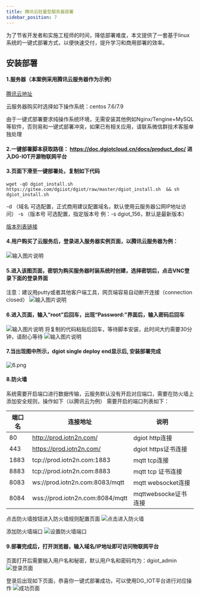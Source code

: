 ```yaml
---
title: 腾讯云轻量型服务器部署
sidebar_position: 7
---
```


为了节省开发者和实施工程师的时间，降低部署难度，本文提供了一套基于linux系统的一键式部署方式，以便快速交付，提升学习和商用部署的效率。
## 安装部署

#### 1.服务器（本案例采用腾讯云服务器作为示例）
[腾讯云地址](https://cloud.tencent.com/)

云服务器购买时选择如下操作系统：centos 7.6/7.9

由于一键式部署要求纯操作系统环境，无需安装其他例如Nginx/Tengine+MySQL等软件，否则易和一键式部署冲突，如果已有相关应用，请联系微信群技术客服单独处理

#### 2.一键部署脚本获取路径： https://doc.dgiotcloud.cn/docs/product_doc/ 进入DG-IOT开源物联网平台

#### 3.页面下滑至一键部署处，复制如下代码
```
wget -qO dgiot_install.sh https://gitee.com/dgiiot/dgiot/raw/master/dgiot_install.sh  && sh dgiot_install.sh
```
-d （域名  可选配置，正式商用建议配置域名，默认使用云服务器公网IP地址访问）
-s （版本号 可选配置，指定版本号 例：-s dgiot_156，默认是最新版本）

[版本列表链接](https://doc.dgiotcloud.cn/docs/product_doc/)

#### 4.用户购买了云服务后，登录进入服务器实例页面，以腾讯云服务器为例：
![输入图片说明](http://dgiot-1253666439.cos.ap-shanghai-fsi.myqcloud.com/dgiot_web/image_deployment/tencent_cloud_lightweight1.png)


#### 5.进入该图页面，密钥为购买服务器时装系统时创建，选择密钥后，点击VNC登录下面的登录界面
注意：建议用putty或者其他客户端工具，网页端容易自动断开连接（connection closed）
![输入图片说明](http://dgiot-1253666439.cos.ap-shanghai-fsi.myqcloud.com/dgiot_web/image_deployment/tencent_cloud_lightweight2.png)    

#### 6.进入页面，输入“root”后回车，出现“Password:”界面后，输入密码后回车
![输入图片说明](http://dgiot-1253666439.cos.ap-shanghai-fsi.myqcloud.com/dgiot_web/image_deployment/tencent_cloud_lightweight3.png)
将复制的代码粘贴后回车，等待脚本安装，此时间大约需要30分钟，请耐心等待
![输入图片说明](http://dgiot-1253666439.cos.ap-shanghai-fsi.myqcloud.com/dgiot_web/image_deployment/tencent_cloud_lightweight4.png)
#### 7.当出现图中所示，dgiot single deploy end显示后, 安装部署完成
![6.png](http://dgiot-1253666439.cos.ap-shanghai-fsi.myqcloud.com/shuwa_tech/zh/manual/cloud/bushu/6.png)

#### 8.防火墙

系统需要开启端口进行数据传输，云服务默认没有开启对应端口，需要在防火墙上添加安全规则，操作如下（以腾讯云为例）
需要开启的端口列表如下：

| 端口名 | 连接地址 | 说明 |
|-----|----|----|
|  80   |  http://prod.iotn2n.com/  |  dgiot http连接  |
|  443  |  https://prod.iotn2n.com/ |  dgiot https证书连接  |
|  1883   | tcp://prod.iotn2n.com:1883 |   mqtt tcp连接 |
|  8883| tcp://prod.iotn2n.com:8883    |   mqtt tcp 证书连接 |
|  8083  | ws://prod.iotn2n.com:8083/mqtt   |  mqtt websocket连接  |
|  8084  |  wss://prod.iotn2n.com:8084/mqtt  | mqttwebsocke证书连接   |


点击防火墙按钮进入防火墙规则配置页面 
![点击进入防火墙](http://dgiot-1253666439.cos.ap-shanghai-fsi.myqcloud.com/dgiot_web/image_deployment/tencent_cloud_lightweight5.png)

添加防火墙端口
![设置防火墙端口](http://dgiot-1253666439.cos.ap-shanghai-fsi.myqcloud.com/dgiot_web/image_deployment/tencent_cloud_lightweight6.png)

#### 9.部署完成后，打开浏览器，输入域名/IP地址即可访问物联网平台 
页面打开后需要输入用户名和秘密，默认用户名和密码均为：dgiot_admin
![登录页面](http://dgiot-1253666439.cos.ap-shanghai-fsi.myqcloud.com/dgiot_web/image_deployment/tencent_cloud_lightweight7.png)

登录后出现如下页面，恭喜你一键式部署成功，可以使用DG_IOT平台进行对应操作
![成功页面](http://dgiot-1253666439.cos.ap-shanghai-fsi.myqcloud.com/dgiot_web/image_deployment/tencent_cloud_lightweight8.png)